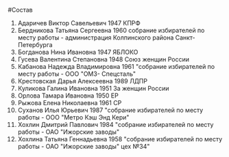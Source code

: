 #Состав
1. Адаричев Виктор Савельевич 1947 КПРФ
2. Бердникова Татьяна Сергеевна 1960 собрание избирателей по месту работы - администрация Колпинского района Санкт-Петербурга
3. Богданова Нина Ивановна 1947 ЯБЛОКО
4. Гусева Валентина Степановна 1948 Союз женщин России
5. Кабанова Надежда Владимировна 1961 \"собрание избирателей по месту работы - ООО \"ОМЗ- Спецсталь\"
6. Крестовская Дарья Алексеевна 1989 ЛДПР
7. Куликова Галина Ивановна 1951 За женщин России
8. Орлова Тамара Ивановна 1950 ЕР
9. Рыжова Елена Николаевна 1961 СР
10. Суханов Илья Юрьевич 1987 \"собрание избирателей по месту работы - ООО \"Метро Кэш Энд Кери\"
11. Хохлин Дмитрий Павлович 1984 \"собрание избирателей по месту работы - ОАО \"Ижорские заводы\"
12. Хохлина Татьяна Геннадьевна 1958 \"собрание избирателей по месту работы - ОАО \"Ижорские заводы\" цех №34\"
